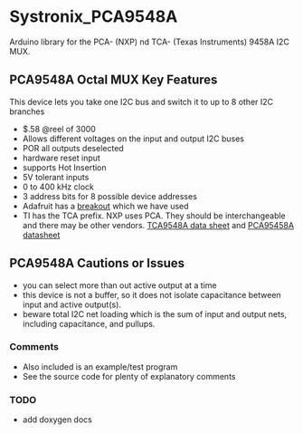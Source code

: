 # Systronix_PCA9548A
Arduino library for the PCA- (NXP) nd TCA- (Texas Instruments) 9458A I2C MUX.

## PCA9548A Octal MUX Key Features
This device lets you take one I2C bus and switch it to up to 8 other I2C branches
 - $.58 @reel of 3000
 - Allows different voltages on the input and output I2C buses
 - POR all outputs deselected
 - hardware reset input
 - supports Hot Insertion
 - 5V tolerant inputs
 - 0 to 400 kHz clock
  - 3 address bits for 8 possible device addresses
 - Adafruit has a [breakout](https://learn.adafruit.com/adafruit-tca9548a-1-to-8-i2c-multiplexer-breakout/overview) which we have used
 - TI has the TCA prefix. NXP uses PCA. They should be interchangeable and there may be other vendors. [TCA9548A data sheet](http://www.ti.com/product/tca9548a) and [PCA95458A datasheet](www.nxp.com/documents/data_sheet/PCA9548A.pdf)

 ## PCA9548A Cautions or Issues
 - you can select more than out active output at a time
 - this device is not a buffer, so it does not isolate capacitance between input and active output(s).
 - beware total I2C net loading which is the sum of input and output nets, including capacitance, and pullups.
 
### Comments
 - Also included is an example/test program 
 - See the source code for plenty of explanatory comments

### TODO
 - add doxygen docs
